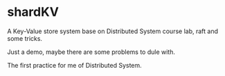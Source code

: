 # shardKV

A Key-Value store system base on Distributed System course lab, raft and some tricks.

Just a demo, maybe there are some problems to dule with.

The first practice for me of Distributed System.


